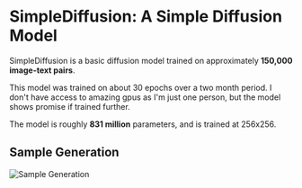 # SimpleDiffusion: A Simple Diffusion Model

SimpleDiffusion is a basic diffusion model trained on approximately **150,000 image-text pairs**.

This model was trained on about 30 epochs over a two month period. I don't have access to amazing gpus as I'm just one person, but the model shows promise if trained further.

The model is roughly **831 million** parameters, and is trained at 256x256.

## Sample Generation

![Sample Generation](sample-image.png)
